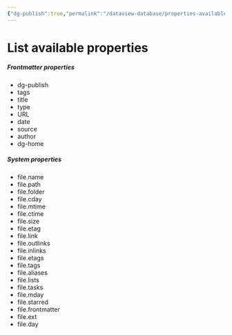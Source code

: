 ```yaml
---
{"dg-publish":true,"permalink":"/dataview-database/properties-available-keys/","title":"List available properties","tags":["dataview","index"]}
---
```



# List available properties

<h5><span>Frontmatter properties</span></h5><div><ul class="dataview list-view-ul"><li><span>dg-publish</span></li><li><span>tags</span></li><li><span>title</span></li><li><span>type</span></li><li><span>URL</span></li><li><span>date</span></li><li><span>source</span></li><li><span>author</span></li><li><span>dg-home</span></li></ul></div>

<h5><span>System properties</span></h5><div><ul class="dataview list-view-ul"><li><span>file.name</span></li><li><span>file.path</span></li><li><span>file.folder</span></li><li><span>file.cday</span></li><li><span>file.mtime</span></li><li><span>file.ctime</span></li><li><span>file.size</span></li><li><span>file.etag</span></li><li><span>file.link</span></li><li><span>file.outlinks</span></li><li><span>file.inlinks</span></li><li><span>file.etags</span></li><li><span>file.tags</span></li><li><span>file.aliases</span></li><li><span>file.lists</span></li><li><span>file.tasks</span></li><li><span>file.mday</span></li><li><span>file.starred</span></li><li><span>file.frontmatter</span></li><li><span>file.ext</span></li><li><span>file.day</span></li></ul></div>
